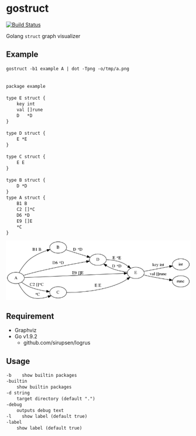 # gostruct

[![Build Status](https://travis-ci.org/noyuno/lgo.svg?branch=master)](https://travis-ci.org/noyuno/lgo)

Golang `struct` graph visualizer

## Example

    gostruct -b1 example A | dot -Tpng -o/tmp/a.png


    package example

    type E struct {
        key int
        val []rune
        D   *D
    }

    type D struct {
        E *E
    }

    type C struct {
        E E
    }

    type B struct {
        D *D
    }
    type A struct {
        B1 B
        C2 []*C
        D6 *D
        E9 []E
        *C
    }

![fig](https://raw.githubusercontent.com/noyuno/gostruct/master/example/example.png)

## Requirement

- Graphviz
- Go v1.9.2
  - github.com/sirupsen/logrus

## Usage

    -b    show builtin packages
    -builtin
        show builtin packages
    -d string
        target directory (default ".")
    -debug
        outputs debug text
    -l    show label (default true)
    -label
        show label (default true)

